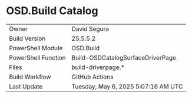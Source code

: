 ﻿# OSD.Build Catalog

| | |
|-|-|
| Owner | David Segura |
| Build Version | 25.5.5.2 |
| PowerShell Module | OSD.Build |
| PowerShell Function | Build-OSDCatalogSurfaceDriverPage |
| Files | build-driverpage.* |
| Build Workflow | GitHub Actions |
| Last Update | Tuesday, May 6, 2025 5:07:16 AM UTC |
